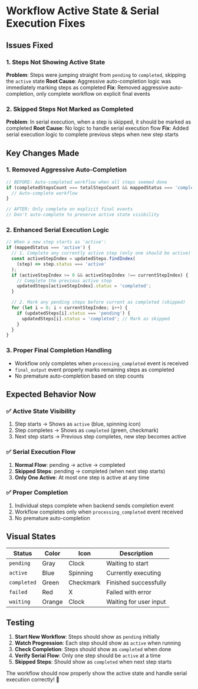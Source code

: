 # Workflow Active State & Serial Execution Fixes

## Issues Fixed

### 1. **Steps Not Showing Active State**

**Problem**: Steps were jumping straight from `pending` to `completed`, skipping the `active` state
**Root Cause**: Aggressive auto-completion logic was immediately marking steps as completed
**Fix**: Removed aggressive auto-completion, only complete workflow on explicit final events

### 2. **Skipped Steps Not Marked as Completed**

**Problem**: In serial execution, when a step is skipped, it should be marked as completed
**Root Cause**: No logic to handle serial execution flow
**Fix**: Added serial execution logic to complete previous steps when new step starts

## Key Changes Made

### 1. **Removed Aggressive Auto-Completion**

```typescript
// BEFORE: Auto-completed workflow when all steps seemed done
if (completedStepsCount === totalStepsCount && mappedStatus === 'completed') {
  // Auto-complete workflow
}

// AFTER: Only complete on explicit final events
// Don't auto-complete to preserve active state visibility
```

### 2. **Enhanced Serial Execution Logic**

```typescript
// When a new step starts as 'active':
if (mappedStatus === 'active') {
  // 1. Complete any currently active step (only one should be active)
  const activeStepIndex = updatedSteps.findIndex(
    (step) => step.status === 'active'
  );
  if (activeStepIndex >= 0 && activeStepIndex !== currentStepIndex) {
    // Complete the previous active step
    updatedSteps[activeStepIndex].status = 'completed';
  }

  // 2. Mark any pending steps before current as completed (skipped)
  for (let i = 0; i < currentStepIndex; i++) {
    if (updatedSteps[i].status === 'pending') {
      updatedSteps[i].status = 'completed'; // Mark as skipped
    }
  }
}
```

### 3. **Proper Final Completion Handling**

- Workflow only completes when `processing_completed` event is received
- `final_output` event properly marks remaining steps as completed
- No premature auto-completion based on step counts

## Expected Behavior Now

### ✅ **Active State Visibility**

1. Step starts → Shows as `active` (blue, spinning icon)
2. Step completes → Shows as `completed` (green, checkmark)
3. Next step starts → Previous step completes, new step becomes active

### ✅ **Serial Execution Flow**

1. **Normal Flow**: pending → active → completed
2. **Skipped Steps**: pending → completed (when next step starts)
3. **Only One Active**: At most one step is active at any time

### ✅ **Proper Completion**

1. Individual steps complete when backend sends completion event
2. Workflow completes only when `processing_completed` event received
3. No premature auto-completion

## Visual States

| Status      | Color  | Icon      | Description            |
| ----------- | ------ | --------- | ---------------------- |
| `pending`   | Gray   | Clock     | Waiting to start       |
| `active`    | Blue   | Spinning  | Currently executing    |
| `completed` | Green  | Checkmark | Finished successfully  |
| `failed`    | Red    | X         | Failed with error      |
| `waiting`   | Orange | Clock     | Waiting for user input |

## Testing

1. **Start New Workflow**: Steps should show as `pending` initially
2. **Watch Progression**: Each step should show as `active` when running
3. **Check Completion**: Steps should show as `completed` when done
4. **Verify Serial Flow**: Only one step should be `active` at a time
5. **Skipped Steps**: Should show as `completed` when next step starts

The workflow should now properly show the active state and handle serial execution correctly! 🎉
